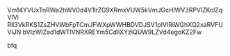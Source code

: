 Vm14YVUxTnRWa2hWV0d4V1lrZG9XRmxVUW5kVmJGcHlWV3RPVlZKclZqVlVi
Rll3VkRKS1ZsZHVWbFpTCmJFWXpWWHBDVDJSV1pIVlRiWGhXQ2xaRVFUVlJN
bVIzWlZad1dWTlVNRXREYm5CdllXYzlQUW9LZVd4egoKZ2Fw

bfq